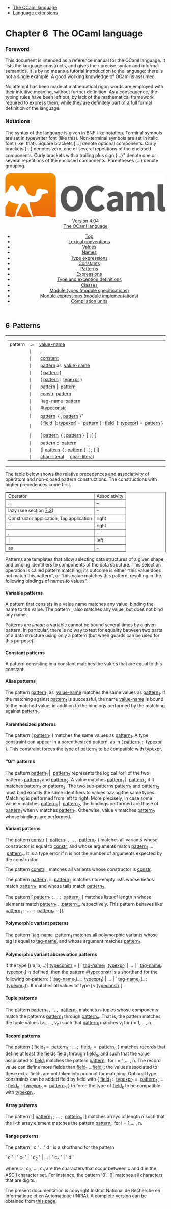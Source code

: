 <!-- ((! set title Manual !)) ((! set documentation !)) ((! set manual !)) ((! set nobreadcrumb !)) -->
<div class="manual content"><ul class="part_menu"><li class="active"><a href="language.html">The OCaml language</a></li><li><a href="extn.html">Language extensions</a></li></ul>




<h1 class="chapter" id="sec59"><span>Chapter 6</span>&nbsp;&nbsp;The OCaml language</h1>
<p> <a id="c:refman"></a>

</p><h3 class="subsection" id="sec60">Foreword</h3>
<p>This document is intended as a reference manual for the OCaml
language. It lists the language constructs, and gives their precise
syntax and informal semantics. It is by no means a tutorial
introduction to the language: there is not a single example. A good
working knowledge of OCaml is assumed.</p><p>No attempt has been made at mathematical rigor: words are employed
with their intuitive meaning, without further definition. As a
consequence, the typing rules have been left out, by lack of the
mathematical framework required to express them, while they are
definitely part of a full formal definition of the language.</p><h3 class="subsection" id="sec61">Notations</h3>
<p>The syntax of the language is given in BNF-like notation. Terminal
symbols are set in typewriter font (<span class="c004"><span class="c006">like</span> <span class="c006">this</span></span>).
Non-terminal symbols are set in italic font (<span class="c013">like</span> &nbsp;<span class="c013">that</span>).
Square brackets […] denote optional components. Curly brackets
{…} denotes zero, one or several repetitions of the enclosed
components. Curly brackets with a trailing plus sign {…}<sup>+</sup>
denote one or several repetitions of the enclosed components.
Parentheses (…) denote grouping.</p><header><nav class="toc brand"><a class="brand" href="https://ocaml.org/"><img src="colour-logo-gray.svg" class="svg" alt="OCaml"></a></nav><nav class="toc"><div class="toc_version"><a href="/docs" id="version-select">Version 4.04</a></div><div class="toc_title"><a href="#">The OCaml language</a></div><ul><li class="top"><a href="#">Top</a></li>
<li><a href="lex.html#start-section">Lexical conventions</a>
</li><li><a href="values.html#start-section">Values</a>
</li><li><a href="names.html#start-section">Names</a>
</li><li><a href="types.html#start-section">Type expressions</a>
</li><li><a href="const.html#start-section">Constants</a>
</li><li><a href="patterns.html#start-section">Patterns</a>
</li><li><a href="expr.html#start-section">Expressions</a>
</li><li><a href="typedecl.html#start-section">Type and exception definitions</a>
</li><li><a href="classes.html#start-section">Classes</a>
</li><li><a href="modtypes.html#start-section">Module types (module specifications)</a>
</li><li><a href="modules.html#start-section">Module expressions (module implementations)</a>
</li><li><a href="compunit.html#start-section">Compilation units</a>
</li></ul></nav></header><a id="start-section"></a><section id="section">




<h2 class="section" id="sec103">6&nbsp;&nbsp;Patterns</h2>
<p>

<a id="hevea_manual.kwd15"></a>
</p><table class="display dcenter"><tbody><tr class="c022"><td class="dcell"><table class="c001 cellpading0"><tbody><tr><td class="c021">
<a class="syntax" id="pattern"><span class="c013">pattern</span></a></td><td class="c018">::=</td><td class="c020">
<a class="syntax" href="names.html#value-name"><span class="c013">value-name</span></a>
&nbsp;</td></tr>
<tr><td class="c021">&nbsp;</td><td class="c018">∣</td><td class="c020">&nbsp;<span class="c007">_</span>
&nbsp;</td></tr>
<tr><td class="c021">&nbsp;</td><td class="c018">∣</td><td class="c020">&nbsp;<a class="syntax" href="const.html#constant"><span class="c013">constant</span></a>
&nbsp;</td></tr>
<tr><td class="c021">&nbsp;</td><td class="c018">∣</td><td class="c020">&nbsp;<a class="syntax" href="#pattern"><span class="c013">pattern</span></a>&nbsp;<span class="c007">as</span>&nbsp;&nbsp;<a class="syntax" href="names.html#value-name"><span class="c013">value-name</span></a>
&nbsp;</td></tr>
<tr><td class="c021">&nbsp;</td><td class="c018">∣</td><td class="c020">&nbsp;<span class="c007">(</span>&nbsp;<a class="syntax" href="#pattern"><span class="c013">pattern</span></a>&nbsp;<span class="c007">)</span>
&nbsp;</td></tr>
<tr><td class="c021">&nbsp;</td><td class="c018">∣</td><td class="c020">&nbsp;<span class="c007">(</span>&nbsp;<a class="syntax" href="#pattern"><span class="c013">pattern</span></a>&nbsp;<span class="c007">:</span>&nbsp;&nbsp;<a class="syntax" href="types.html#typexpr"><span class="c013">typexpr</span></a>&nbsp;<span class="c007">)</span>
&nbsp;</td></tr>
<tr><td class="c021">&nbsp;</td><td class="c018">∣</td><td class="c020">&nbsp;<a class="syntax" href="#pattern"><span class="c013">pattern</span></a>&nbsp;<span class="c007">|</span>&nbsp;&nbsp;<a class="syntax" href="#pattern"><span class="c013">pattern</span></a>
&nbsp;</td></tr>
<tr><td class="c021">&nbsp;</td><td class="c018">∣</td><td class="c020">&nbsp;<a class="syntax" href="names.html#constr"><span class="c013">constr</span></a>&nbsp;&nbsp;<a class="syntax" href="#pattern"><span class="c013">pattern</span></a>
&nbsp;</td></tr>
<tr><td class="c021">&nbsp;</td><td class="c018">∣</td><td class="c020">&nbsp;<span class="c007">`</span><a class="syntax" href="names.html#tag-name"><span class="c013">tag-name</span></a>&nbsp;&nbsp;<a class="syntax" href="#pattern"><span class="c013">pattern</span></a>
&nbsp;</td></tr>
<tr><td class="c021">&nbsp;</td><td class="c018">∣</td><td class="c020">&nbsp;<span class="c007">#</span><a class="syntax" href="names.html#typeconstr"><span class="c013">typeconstr</span></a>
&nbsp;</td></tr>
<tr><td class="c021">&nbsp;</td><td class="c018">∣</td><td class="c020">&nbsp;<a class="syntax" href="#pattern"><span class="c013">pattern</span></a>&nbsp;&nbsp;{&nbsp;<span class="c007">,</span>&nbsp;<a class="syntax" href="#pattern"><span class="c013">pattern</span></a>&nbsp;}<sup>+</sup>
&nbsp;</td></tr>
<tr><td class="c021">&nbsp;</td><td class="c018">∣</td><td class="c020">&nbsp;<span class="c007">{</span>&nbsp;<a class="syntax" href="names.html#field"><span class="c013">field</span></a>&nbsp;&nbsp;[<span class="c007">:</span>&nbsp;<a class="syntax" href="types.html#typexpr"><span class="c013">typexpr</span></a>]&nbsp;<span class="c007">=</span>&nbsp;&nbsp;<a class="syntax" href="#pattern"><span class="c013">pattern</span></a>&nbsp;{&nbsp;<span class="c007">;</span>&nbsp;<a class="syntax" href="names.html#field"><span class="c013">field</span></a>&nbsp;&nbsp;[<span class="c007">:</span>&nbsp;<a class="syntax" href="types.html#typexpr"><span class="c013">typexpr</span></a>]&nbsp;<span class="c007">=</span>&nbsp;&nbsp;<a class="syntax" href="#pattern"><span class="c013">pattern</span></a>&nbsp;}&nbsp;&nbsp;[&nbsp;<span class="c007">;</span>&nbsp;]&nbsp;<span class="c007">}</span>
&nbsp;</td></tr>
<tr><td class="c021">&nbsp;</td><td class="c018">∣</td><td class="c020">&nbsp;<span class="c007">[</span>&nbsp;<a class="syntax" href="#pattern"><span class="c013">pattern</span></a>&nbsp;&nbsp;{&nbsp;<span class="c007">;</span>&nbsp;<a class="syntax" href="#pattern"><span class="c013">pattern</span></a>&nbsp;}&nbsp;&nbsp;[&nbsp;<span class="c007">;</span>&nbsp;]&nbsp;<span class="c007">]</span>
&nbsp;</td></tr>
<tr><td class="c021">&nbsp;</td><td class="c018">∣</td><td class="c020">&nbsp;<a class="syntax" href="#pattern"><span class="c013">pattern</span></a>&nbsp;<span class="c007">::</span>&nbsp;&nbsp;<a class="syntax" href="#pattern"><span class="c013">pattern</span></a>
&nbsp;</td></tr>
<tr><td class="c021">&nbsp;</td><td class="c018">∣</td><td class="c020">&nbsp;<span class="c007">[|</span>&nbsp;<a class="syntax" href="#pattern"><span class="c013">pattern</span></a>&nbsp;&nbsp;{&nbsp;<span class="c007">;</span>&nbsp;<a class="syntax" href="#pattern"><span class="c013">pattern</span></a>&nbsp;}&nbsp;&nbsp;[&nbsp;<span class="c007">;</span>&nbsp;]&nbsp;<span class="c007">|]</span>
&nbsp;</td></tr>
<tr><td class="c021">&nbsp;</td><td class="c018">∣</td><td class="c020">&nbsp;<a class="syntax" href="lex.html#char-literal"><span class="c013">char-literal</span></a>&nbsp;<span class="c007">..</span>&nbsp;&nbsp;<a class="syntax" href="lex.html#char-literal"><span class="c013">char-literal</span></a>
</td></tr>
</tbody></table></td></tr>
</tbody></table><p>The table below shows the relative precedences and associativity of
operators and non-closed pattern constructions. The constructions with
higher precedences come first.
<a id="hevea_manual.kwd16"></a>
</p><div class="center"><table class="c000 cellpadding1" border="1"><tbody><tr><td class="c017"><span class="c016">Operator</span></td><td class="c017"><span class="c016">Associativity</span> </td></tr>
<tr><td class="c019">
<span class="c006">..</span></td><td class="c019">– </td></tr>
<tr><td class="c019"><span class="c006">lazy</span> (see section&nbsp;<a href="extn.html#s%3Alazypat">7.3</a>)</td><td class="c019">– </td></tr>
<tr><td class="c019">Constructor application, Tag application</td><td class="c019">right </td></tr>
<tr><td class="c019"><span class="c006">::</span></td><td class="c019">right </td></tr>
<tr><td class="c019"><span class="c006">,</span></td><td class="c019">– </td></tr>
<tr><td class="c019"><span class="c006">|</span></td><td class="c019">left </td></tr>
<tr><td class="c019"><span class="c006">as</span></td><td class="c019">– </td></tr>
</tbody></table></div><p>Patterns are templates that allow selecting data structures of a
given shape, and binding identifiers to components of the data
structure. This selection operation is called pattern matching; its
outcome is either “this value does not match this pattern”, or
“this value matches this pattern, resulting in the following bindings
of names to values”.</p><h4 class="subsubsection" id="sec104">Variable patterns</h4>
<p>A pattern that consists in a value name matches any value,
binding the name to the value. The pattern <span class="c007">_</span> also matches
any value, but does not bind any name.</p><p>Patterns are <em>linear</em>: a variable cannot be bound several times by
a given pattern. In particular, there is no way to test for equality
between two parts of a data structure using only a pattern (but
<span class="c007">when</span> guards can be used for this purpose).</p><h4 class="subsubsection" id="sec105">Constant patterns</h4>
<p>A pattern consisting in a constant matches the values that
are equal to this constant.</p><h4 class="subsubsection" id="sec106">Alias patterns</h4>
<p>
<a id="hevea_manual.kwd17"></a></p><p>The pattern <a class="syntax" href="#pattern"><span class="c013">pattern</span></a><sub>1</sub> <span class="c007">as</span> &nbsp;<a class="syntax" href="names.html#value-name"><span class="c013">value-name</span></a> matches the same values as
<a class="syntax" href="#pattern"><span class="c013">pattern</span></a><sub>1</sub>. If the matching against <a class="syntax" href="#pattern"><span class="c013">pattern</span></a><sub>1</sub> is successful,
the name <a class="syntax" href="names.html#value-name"><span class="c013">value-name</span></a> is bound to the matched value, in addition to the
bindings performed by the matching against <a class="syntax" href="#pattern"><span class="c013">pattern</span></a><sub>1</sub>.</p><h4 class="subsubsection" id="sec107">Parenthesized patterns</h4>
<p>The pattern <span class="c007">(</span> <a class="syntax" href="#pattern"><span class="c013">pattern</span></a><sub>1</sub> <span class="c007">)</span> matches the same values as
<a class="syntax" href="#pattern"><span class="c013">pattern</span></a><sub>1</sub>. A type constraint can appear in a
parenthesized pattern, as in <span class="c007">(</span> <a class="syntax" href="#pattern"><span class="c013">pattern</span></a><sub>1</sub> <span class="c007">:</span> &nbsp;<a class="syntax" href="types.html#typexpr"><span class="c013">typexpr</span></a> <span class="c007">)</span>. This
constraint forces the type of <a class="syntax" href="#pattern"><span class="c013">pattern</span></a><sub>1</sub> to be compatible with
<a class="syntax" href="types.html#typexpr"><span class="c013">typexpr</span></a>.</p><h4 class="subsubsection" id="sec108">“Or” patterns</h4>
<p>The pattern <a class="syntax" href="#pattern"><span class="c013">pattern</span></a><sub>1</sub> <span class="c007">|</span> &nbsp;<a class="syntax" href="#pattern"><span class="c013">pattern</span></a><sub>2</sub> represents the logical “or” of
the two patterns <a class="syntax" href="#pattern"><span class="c013">pattern</span></a><sub>1</sub> and <a class="syntax" href="#pattern"><span class="c013">pattern</span></a><sub>2</sub>. A value matches
<a class="syntax" href="#pattern"><span class="c013">pattern</span></a><sub>1</sub> <span class="c007">|</span> &nbsp;<a class="syntax" href="#pattern"><span class="c013">pattern</span></a><sub>2</sub> if it matches <a class="syntax" href="#pattern"><span class="c013">pattern</span></a><sub>1</sub> or
<a class="syntax" href="#pattern"><span class="c013">pattern</span></a><sub>2</sub>. The two sub-patterns <a class="syntax" href="#pattern"><span class="c013">pattern</span></a><sub>1</sub> and <a class="syntax" href="#pattern"><span class="c013">pattern</span></a><sub>2</sub>
must bind exactly the same identifiers to values having the same types.
Matching is performed from left to right.
More precisely,
in case some value&nbsp;<span class="c012">v</span> matches <a class="syntax" href="#pattern"><span class="c013">pattern</span></a><sub>1</sub> <span class="c007">|</span> &nbsp;<a class="syntax" href="#pattern"><span class="c013">pattern</span></a><sub>2</sub>, the bindings
performed are those of <a class="syntax" href="#pattern"><span class="c013">pattern</span></a><sub>1</sub> when <span class="c012">v</span> matches <a class="syntax" href="#pattern"><span class="c013">pattern</span></a><sub>1</sub>.
Otherwise, value&nbsp;<span class="c012">v</span> matches <a class="syntax" href="#pattern"><span class="c013">pattern</span></a><sub>2</sub> whose bindings are performed.</p><h4 class="subsubsection" id="sec109">Variant patterns</h4>
<p>The pattern <a class="syntax" href="names.html#constr"><span class="c013">constr</span></a> <span class="c007">(</span> &nbsp;<a class="syntax" href="#pattern"><span class="c013">pattern</span></a><sub>1</sub> <span class="c007">,</span> … <span class="c007">,</span> &nbsp;<a class="syntax" href="#pattern"><span class="c013">pattern</span></a><sub><span class="c012">n</span></sub> <span class="c007">)</span> matches
all variants whose
constructor is equal to <a class="syntax" href="names.html#constr"><span class="c013">constr</span></a>, and whose arguments match
<a class="syntax" href="#pattern"><span class="c013">pattern</span></a><sub>1</sub> … &nbsp;<a class="syntax" href="#pattern"><span class="c013">pattern</span></a><sub><span class="c012">n</span></sub>. It is a type error if <span class="c012">n</span> is not the
number of arguments expected by the constructor.</p><p>The pattern <a class="syntax" href="names.html#constr"><span class="c013">constr</span></a> <span class="c007">_</span> matches all variants whose constructor is
<a class="syntax" href="names.html#constr"><span class="c013">constr</span></a>.</p><p>The pattern <a class="syntax" href="#pattern"><span class="c013">pattern</span></a><sub>1</sub> <span class="c007">::</span> &nbsp;<a class="syntax" href="#pattern"><span class="c013">pattern</span></a><sub>2</sub> matches non-empty lists whose
heads match <a class="syntax" href="#pattern"><span class="c013">pattern</span></a><sub>1</sub>, and whose tails match <a class="syntax" href="#pattern"><span class="c013">pattern</span></a><sub>2</sub>.</p><p>The pattern <span class="c007">[</span> <a class="syntax" href="#pattern"><span class="c013">pattern</span></a><sub>1</sub> <span class="c007">;</span> … <span class="c007">;</span> &nbsp;<a class="syntax" href="#pattern"><span class="c013">pattern</span></a><sub><span class="c012">n</span></sub> <span class="c007">]</span> matches lists
of length <span class="c012">n</span> whose elements match <a class="syntax" href="#pattern"><span class="c013">pattern</span></a><sub>1</sub> …<a class="syntax" href="#pattern"><span class="c013">pattern</span></a><sub><span class="c012">n</span></sub>,
respectively. This pattern behaves like
<a class="syntax" href="#pattern"><span class="c013">pattern</span></a><sub>1</sub> <span class="c007">::</span> … <span class="c007">::</span> &nbsp;<a class="syntax" href="#pattern"><span class="c013">pattern</span></a><sub><span class="c012">n</span></sub> <span class="c004"><span class="c006">::</span> <span class="c006">[]</span></span>.</p><h4 class="subsubsection" id="sec110">Polymorphic variant patterns</h4>
<p>The pattern <span class="c007">`</span><a class="syntax" href="names.html#tag-name"><span class="c013">tag-name</span></a> &nbsp;<a class="syntax" href="#pattern"><span class="c013">pattern</span></a><sub>1</sub> matches all polymorphic variants
whose tag is equal to <a class="syntax" href="names.html#tag-name"><span class="c013">tag-name</span></a>, and whose argument matches
<a class="syntax" href="#pattern"><span class="c013">pattern</span></a><sub>1</sub>.</p><h4 class="subsubsection" id="sec111">Polymorphic variant abbreviation patterns</h4>
<p>If the type [<span class="c007">('a,'b,</span>…<span class="c007">)</span>] <a class="syntax" href="names.html#typeconstr"><span class="c013">typeconstr</span></a> = <span class="c004"><span class="c006">[</span> <span class="c006">`</span></span>&nbsp;<a class="syntax" href="names.html#tag-name"><span class="c013">tag-name</span></a><sub>1</sub> &nbsp;<a class="syntax" href="types.html#typexpr"><span class="c013">typexpr</span></a><sub>1</sub> <span class="c007">|</span>
… <span class="c004"><span class="c006">|</span> <span class="c006">`</span></span>&nbsp;<a class="syntax" href="names.html#tag-name"><span class="c013">tag-name</span></a><sub><span class="c012">n</span></sub> &nbsp;<a class="syntax" href="types.html#typexpr"><span class="c013">typexpr</span></a><sub><span class="c012">n</span></sub><span class="c007">]</span> is defined, then the pattern <span class="c007">#</span><a class="syntax" href="names.html#typeconstr"><span class="c013">typeconstr</span></a>
is a shorthand for the following or-pattern:
<span class="c004"><span class="c006">(</span> <span class="c006">`</span></span><a class="syntax" href="names.html#tag-name"><span class="c013">tag-name</span></a><sub>1</sub><span class="c004"><span class="c006">(_</span> <span class="c006">:</span></span> &nbsp;<a class="syntax" href="types.html#typexpr"><span class="c013">typexpr</span></a><sub>1</sub><span class="c004"><span class="c006">)</span> <span class="c006">|</span></span> … <span class="c004"><span class="c006">|</span> <span class="c006">`</span></span>&nbsp;<a class="syntax" href="names.html#tag-name"><span class="c013">tag-name</span></a><sub><span class="c012">n</span></sub><span class="c004"><span class="c006">(_</span>
<span class="c006">:</span></span> &nbsp;<a class="syntax" href="types.html#typexpr"><span class="c013">typexpr</span></a><sub><span class="c012">n</span></sub><span class="c007">))</span>. It matches all values of type <span class="c007">[&lt;</span> <a class="syntax" href="names.html#typeconstr"><span class="c013">typeconstr</span></a> <span class="c007">]</span>.</p><h4 class="subsubsection" id="sec112">Tuple patterns</h4>
<p>The pattern <a class="syntax" href="#pattern"><span class="c013">pattern</span></a><sub>1</sub> <span class="c007">,</span> … <span class="c007">,</span> &nbsp;<a class="syntax" href="#pattern"><span class="c013">pattern</span></a><sub><span class="c012">n</span></sub> matches <span class="c012">n</span>-tuples
whose components match the patterns <a class="syntax" href="#pattern"><span class="c013">pattern</span></a><sub>1</sub> through <a class="syntax" href="#pattern"><span class="c013">pattern</span></a><sub><span class="c012">n</span></sub>. That
is, the pattern matches the tuple values (<span class="c012">v</span><sub>1</sub>, …, <span class="c012">v</span><sub><span class="c012">n</span></sub>) such that
<a class="syntax" href="#pattern"><span class="c013">pattern</span></a><sub><span class="c012">i</span></sub> matches <span class="c012">v</span><sub><span class="c012">i</span></sub> for <span class="c012">i</span> = 1,… , <span class="c012">n</span>.</p><h4 class="subsubsection" id="sec113">Record patterns</h4>
<p>The pattern <span class="c007">{</span> <a class="syntax" href="names.html#field"><span class="c013">field</span></a><sub>1</sub> <span class="c007">=</span> &nbsp;<a class="syntax" href="#pattern"><span class="c013">pattern</span></a><sub>1</sub> <span class="c007">;</span> … <span class="c007">;</span> &nbsp;<a class="syntax" href="names.html#field"><span class="c013">field</span></a><sub><span class="c012">n</span></sub> <span class="c007">=</span>
&nbsp;<a class="syntax" href="#pattern"><span class="c013">pattern</span></a><sub><span class="c012">n</span></sub> <span class="c007">}</span> matches records that define at least the fields
<a class="syntax" href="names.html#field"><span class="c013">field</span></a><sub>1</sub> through <a class="syntax" href="names.html#field"><span class="c013">field</span></a><sub><span class="c012">n</span></sub>, and such that the value associated to
<a class="syntax" href="names.html#field"><span class="c013">field</span></a><sub><span class="c012">i</span></sub> matches the pattern <a class="syntax" href="#pattern"><span class="c013">pattern</span></a><sub><span class="c012">i</span></sub>, for <span class="c012">i</span> = 1,… , <span class="c012">n</span>.
The record value can define more fields than <a class="syntax" href="names.html#field"><span class="c013">field</span></a><sub>1</sub> …<a class="syntax" href="names.html#field"><span class="c013">field</span></a><sub><span class="c012">n</span></sub>; the values associated to these extra fields are not taken
into account for matching. Optional type constraints can be added field
by field with <span class="c007">{</span> <a class="syntax" href="names.html#field"><span class="c013">field</span></a><sub>1</sub> <span class="c007">:</span> &nbsp;<a class="syntax" href="types.html#typexpr"><span class="c013">typexpr</span></a><sub>1</sub> <span class="c007">=</span> &nbsp;<a class="syntax" href="#pattern"><span class="c013">pattern</span></a><sub>1</sub> <span class="c007">;</span>… <span class="c007">;</span>&nbsp;<a class="syntax" href="names.html#field"><span class="c013">field</span></a><sub><span class="c012">n</span></sub> <span class="c007">:</span> &nbsp;<a class="syntax" href="types.html#typexpr"><span class="c013">typexpr</span></a><sub><span class="c012">n</span></sub> <span class="c007">=</span> &nbsp;<a class="syntax" href="#pattern"><span class="c013">pattern</span></a><sub><span class="c012">n</span></sub> <span class="c007">}</span> to force the type
of <a class="syntax" href="names.html#field"><span class="c013">field</span></a><sub><span class="c012">k</span></sub> to be compatible with <a class="syntax" href="types.html#typexpr"><span class="c013">typexpr</span></a><sub><span class="c012">k</span></sub>.</p><h4 class="subsubsection" id="sec114">Array patterns</h4>
<p>The pattern <span class="c007">[|</span> <a class="syntax" href="#pattern"><span class="c013">pattern</span></a><sub>1</sub> <span class="c007">;</span> … <span class="c007">;</span> &nbsp;<a class="syntax" href="#pattern"><span class="c013">pattern</span></a><sub><span class="c012">n</span></sub> <span class="c007">|]</span>
matches arrays of length <span class="c012">n</span> such that the <span class="c012">i</span>-th array element
matches the pattern <a class="syntax" href="#pattern"><span class="c013">pattern</span></a><sub><span class="c012">i</span></sub>, for <span class="c012">i</span> = 1,… , <span class="c012">n</span>.</p><h4 class="subsubsection" id="sec115">Range patterns</h4>
<p>The pattern
<span class="c004"><span class="c006">'</span> <span class="c013">c</span> <span class="c006">'</span> <span class="c006">..</span> <span class="c006">'</span> <span class="c013">d</span> <span class="c006">'</span></span> is a shorthand for the pattern
</p><div class="center">
<span class="c007">'</span> <span class="c005"><span class="c012">c</span> <span class="c004"><span class="c006">'</span> <span class="c006">|</span> <span class="c006">'</span></span> <span class="c012">c</span></span><sub>1</sub> <span class="c004"><span class="c006">'</span> <span class="c006">|</span> <span class="c006">'</span></span> <span class="c013">c</span><sub>2</sub> <span class="c004"><span class="c006">'</span> <span class="c006">|</span></span> …
<span class="c004"><span class="c006">|</span> <span class="c006">'</span></span> <span class="c013">c</span><sub><span class="c012">n</span></sub> <span class="c004"><span class="c006">'</span> <span class="c006">|</span> <span class="c006">'</span> <span class="c013">d</span> <span class="c006">'</span></span>
</div><p>
where <span class="c012">c</span><sub>1</sub>, <span class="c012">c</span><sub>2</sub>, …, <span class="c012">c</span><sub><span class="c012">n</span></sub> are the characters
that occur between <span class="c012">c</span> and <span class="c012">d</span> in the ASCII character set. For
instance, the pattern <span class="c006">'0'<span class="c004">..</span>'9'</span> matches all characters that are digits.

</p>






</section><div class="copyright">The present documentation is copyright Institut National de Recherche en Informatique et en Automatique (INRIA). A complete version can be obtained from <a href="http://caml.inria.fr/pub/docs/manual-ocaml/">this page</a>.</div></div>
